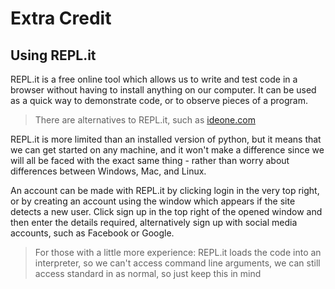 # Extra Credit

## Using REPL.it

REPL.it is a free online tool which allows us to write and test code in a
browser without having to install anything on our computer.
It can be used as a quick way to demonstrate code, or to observe pieces of a
program.

> There are alternatives to REPL.it, such as [ideone.com](http://www.ideone.com)

REPL.it is more limited than an installed version of python, but it means that
we can get started on any machine, and it won't make a difference since we will
all be faced with the exact same thing - rather than worry about differences
between Windows, Mac, and Linux.

An account can be made with REPL.it by clicking login in the very top right, or
by creating an account using the window which appears if the site detects a new
user. Click sign up in the top right of the opened window and then enter the
details required, alternatively sign up with social media accounts, such as
Facebook or Google.

> For those with a little more experience:
> REPL.it loads the code into an interpreter, so we can't access command line
> arguments, we can still access standard in as normal, so just keep this in
> mind
